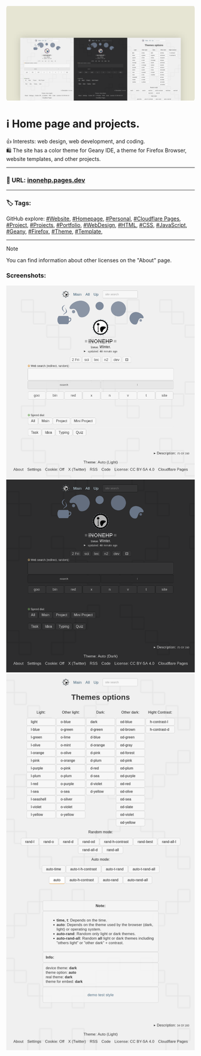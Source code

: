 <!-- README.md v.1.3.1 -->
<!-- Logo: oval - inspired by Patreon new logo, before that it was a circle. -->
  
![2 page with light and dark mode](/img/github-banner.png)  
#  ℹ️ Home page and projects.
👍 Interests: web design, web development, and coding.  
🛍️ The site has a color theme for Geany IDE, a theme for Firefox Browser, website templates, and other projects.  
    
---
  
### 🔗 URL: [inonehp.pages.dev](https://inonehp.pages.dev/)
  
---
  
### 🏷️ Tags:
GitHub explore: 
[#Website](https://github.com/topics/website?s=updated),
[#Homepage](https://github.com/topics/homepage?s=updated),
[#Personal](https://github.com/topics/website?s=updated),
[#Cloudflare Pages](https://github.com/topics/cloudflare-pages?s=updated),
[#Project](https://github.com/topics/project?s=updated),
[#Projects](https://github.com/topics/projects?s=updated),
[#Portfolio](https://github.com/topics/portfolio?s=updated),
[#WebDesign](https://github.com/topics/webdesign?s=updated),
[#HTML](https://github.com/topics/html?s=updated),
[#CSS](https://github.com/topics/css?s=updated),
[#JavaScript](https://github.com/topics/javascript?s=updated),
[#Geany](https://github.com/topics/geany?s=updated),
[#Firefox](https://github.com/topics/firefox?s=updated),
[#Theme](https://github.com/topics/theme?s=updated),
[#Template](https://github.com/topics/template?s=updated),

  
---
  
> [!NOTE]
> You can find information about other licenses on the "About" page.
  
### Screenshots:  

![light theme](/img/screenshot.png)
![dark theme](/img/screenshot2.png)
![setting page with list of color themes](/img/screenshot3.png)

